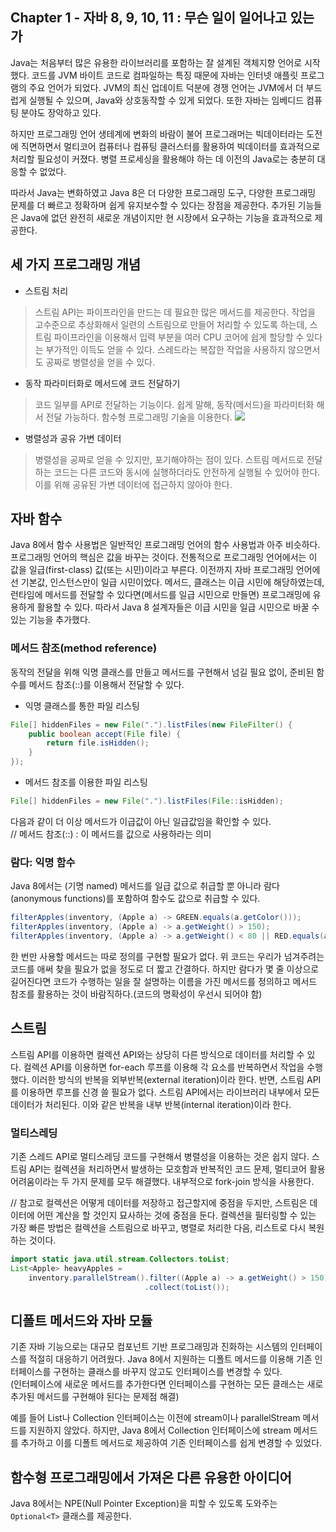 ## Chapter 1 - 자바 8, 9, 10, 11 : 무슨 일이 일어나고 있는가
Java는 처음부터 많은 유용한 라이브러리를 포함하는 잘 설계된 객체지향 언어로 시작했다. 코드를 JVM 바이트 코드로 컴파일하는 특징 때문에 자바는 인터넷 애플릿 프로그램의 주요 언어가 되었다. JVM의 최신 업데이트 덕분에 경쟁 언어는 JVM에서 더 부드럽게 실행될 수 있으며, Java와 상호동작할 수 있게 되었다. 또한 자바는 임베디드 컴퓨팅 분야도 장악하고 있다.

하지만 프로그래밍 언어 생테계에 변화의 바람이 불어 프로그래머는 빅데이터라는 도전에 직면하면서 멀티코어 컴퓨터나 컴퓨팅 클러스터를 활용하여 빅데이터를 효과적으로 처리할 필요성이 커졌다. 병렬 프로세싱을 활용해야 하는 데 이전의 Java로는 충분히 대응할 수 없었다.

따라서 Java는 변화하였고 Java 8은 더 다양한 프로그래밍 도구, 다양한 프로그래밍 문제를 더 빠르고 정확하며 쉽게 유지보수할 수 있다는 장점을 제공한다. 추가된 기능들은 Java에 없던 완전히 새로운 개념이지만 현 시장에서 요구하는 기능을 효과적으로 제공한다.

## 세 가지 프로그래밍 개념
- 스트림 처리
> 스트림 API는 파이프라인을 만드는 데 필요한 많은 메서드를 제공한다. 작업을 고수준으로 추상화해서 일련의 스트림으로 만들어 처리할 수 있도록 하는데, 스트림 파이프라인을 이용해서 입력 부분을 여러 CPU 코어에 쉽게 할당할 수 있다는 부가적인 이득도 얻을 수 있다. 스레드라는 복잡한 작업을 사용하지 않으면서도 공짜로 병렬성을 얻을 수 있다.
- 동작 파라미터화로 메서드에 코드 전달하기
> 코드 일부를 API로 전달하는 기능이다. 쉽게 말해, 동작(메서드)을 파라미터화 해서 전달 가능하다. 함수형 프로그래밍 기술을 이용한다.
> <img src="https://user-images.githubusercontent.com/60968342/130902175-bd8d1a83-f951-4c08-93d8-3d4d1dfe4778.jpg">
- 병렬성과 공유 가변 데이터
> 병렬성을 공짜로 얻을 수 있지만, 포기해야하는 점이 있다. 스트림 메서드로 전달하는 코드는 다른 코드와 동시에 실행하더라도 안전하게 실행될 수 있어야 한다. 이를 위해 공유된 가변 데이터에 접근하지 않아야 한다.

## 자바 함수
Java 8에서 함수 사용법은 일반적인 프로그래밍 언어의 함수 사용법과 아주 비슷하다. 프로그래밍 언어의 핵심은 값을 바꾸는 것이다. 전통적으로 프로그래밍 언어에서는 이 값을 일급(first-class) 값(또는 시민)이라고 부른다. 이전까지 자바 프로그래밍 언어에선 기본값, 인스턴스만이 일급 시민이었다. 메서드, 클래스는 이급 시민에 해당하였는데, 런타임에 메서드를 전달할 수 있다면(메서드를 일급 시민으로 만들면) 프로그래밍에 유용하게 활용할 수 있다. 따라서 Java 8 설계자들은 이급 시민을 일급 시민으로 바꿀 수 있는 기능을 추가했다.

### 메서드 참조(method reference)
동작의 전달을 위해 익명 클래스를 만들고 메서드를 구현해서 넘길 필요 없이, 준비된 함수를 메서드 참조(::)를 이용해서 전달할 수 있다.
- 익명 클래스를 통한 파일 리스팅
```java
File[] hiddenFiles = new File(".").listFiles(new FileFilter() {
    public boolean accept(File file) {
        return file.isHidden();
    }
});
```

- 메서드 참조를 이용한 파일 리스팅
```java
File[] hiddenFiles = new File(".").listFiles(File::isHidden);
```
다음과 같이 더 이상 메서드가 이급값이 아닌 일급값임을 확인할 수 있다.     
// 메서드 참조(::) : 이 메서드를 값으로 사용하라는 의미

### 람다: 익명 함수
Java 8에서는 (기명 named) 메서드를 일급 값으로 취급할 뿐 아니라 람다(anonymous functions)를 포함하여 함수도 값으로 취급할 수 있다.
```java
filterApples(inventory, (Apple a) -> GREEN.equals(a.getColor()));
filterApples(inventory, (Apple a) -> a.getWeight() > 150);
filterApples(inventory, (Apple a) -> a.getWeight() < 80 || RED.equals(a.getColor()));
```
한 번만 사용할 메서드는 따로 정의를 구현할 필요가 없다. 위 코드는 우리가 넘겨주려는 코드를 애써 찾을 필요가 없을 정도로 더 짧고 간결하다. 하지만 람다가 몇 줄 이상으로 길어진다면 코드가 수행하는 일을 잘 설명하는 이름을 가진 메서드를 정의하고 메서드 참조를 활용하는 것이 바람직하다.(코드의 명확성이 우선시 되어야 함)

## 스트림
스트림 API를 이용하면 컬렉션 API와는 상당히 다른 방식으로 데이터를 처리할 수 있다. 컬렉션 API를 이용하면 for-each 루프를 이용해 각 요소를 반복하면서 작업을 수행했다. 이러한 방식의 반복을 외부반복(external iteration)이라 한다. 반면, 스트림 API를 이용하면 루프를 신경 쓸 필요가 없다. 스트림 API에서는 라이브러리 내부에서 모든 데이터가 처리된다. 이와 같은 반복을 내부 반복(internal iteration)이라 한다.

### 멀티스레딩
기존 스레드 API로 멀티스레딩 코드를 구현해서 병렬성을 이용하는 것은 쉽지 않다. 스트림 API는 컬렉션을 처리하면서 발생하는 모호함과 반복적인 코드 문제, 멀티코어 활용 어려움이라는 두 가지 문제를 모두 해결했다. 내부적으로 fork-join 방식을 사용한다.  

// 참고로 컬렉션은 어떻게 데이터를 저장하고 접근할지에 중점을 두지만, 스트림은 데이터에 어떤 계산을 할 것인지 묘사하는 것에 중점을 둔다. 컬렉션을 필터링할 수 있는 가장 빠른 방법은 컬렉션을 스트림으로 바꾸고, 병렬로 처리한 다음, 리스트로 다시 복원하는 것이다.
```java
import static java.util.stream.Collectors.toList;
List<Apple> heavyApples = 
    inventory.parallelStream().filter((Apple a) -> a.getWeight() > 150)
                              .collect(toList());
```

## 디폴트 메서드와 자바 모듈
기존 자바 기능으로는 대규모 컴포넌트 기반 프로그래밍과 진화하는 시스템의 인터페이스를 적절히 대응하기 어려웠다. Java 8에서 지원하는 디폴트 메서드를 이용해 기존 인터페이스를 구현하는 클래스를 바꾸지 않고도 인터페이스를 변경할 수 있다.    
(인터페이스에 새로운 메서드를 추가한다면 인터페이스를 구현하는 모든 클래스는 새로 추가된 메서드를 구현해야 된다는 문제점 해결)

예를 들어 List나 Collection 인터페이스는 이전에 stream이나 parallelStream 메서드를 지원하지 않았다. 하지만, Java 8에서 Collection 인터페이스에 stream 메서드를 추가하고 이를 디폴트 메서드로 제공하여 기존 인터페이스를 쉽게 변경할 수 있었다.

## 함수형 프로그래밍에서 가져온 다른 유용한 아이디어
Java 8에서는 NPE(Null Pointer Exception)을 피할 수 있도록 도와주는 `Optional<T>` 클래스를 제공한다.